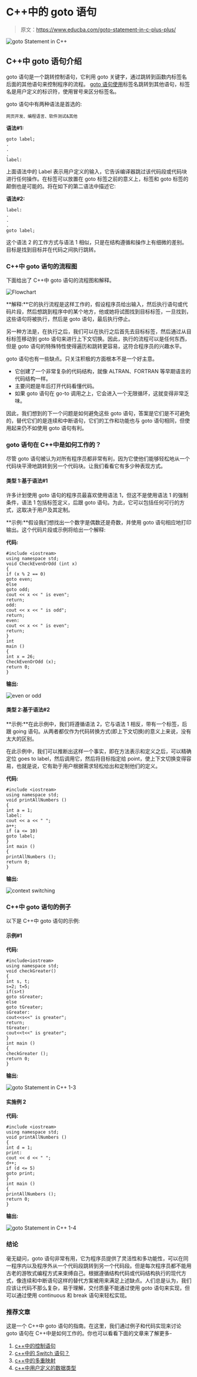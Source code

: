 # C++中的 goto 语句

> 原文：<https://www.educba.com/goto-statement-in-c-plus-plus/>

![goto Statement in C++ ](img/fd8fb75e26d385e1ee427a83eeacecd2.png)



## C++中 goto 语句介绍

goto 语句是一个跳转控制语句，它利用 goto 关键字，通过跳转到函数内标签名后面的其他语句来控制程序的流程。 [goto 语句使用](https://www.educba.com/goto-statement-in-c-sharp/)标签名跳转到其他语句，标签名是用户定义的标识符，使用冒号来区分标签名。

goto 语句中有两种语法是首选的:

<small>网页开发、编程语言、软件测试&其他</small>

**语法#1:**

```
goto label;
.
.
.
label:
```

上面语法中的 Label 表示用户定义的输入，它告诉编译器跳过该代码段或代码块进行任何操作。在标签可以放置在 goto 标签之前的意义上，标签和 goto 标签的颠倒也是可能的。将在如下的第二语法中描述它:

**语法#2:**

```
label:
.
.
.
goto label;
```

这个语法 2 的工作方式与语法 1 相似，只是在结构遵循和操作上有细微的差别。目标是找到目标并在代码之间执行跳转。

### C++中 goto 语句的流程图

下面给出了 C++中 goto 语句的流程图和解释。

![Flowchart](img/7fbed382c34581dd5643acc93ff17ab4.png)



**解释:**它的执行流程是这样工作的，假设程序员给出输入，然后执行语句或代码片段，然后想跳到程序中的某个地方，他或她将试图找到目标标签，一旦找到，这些语句将被执行，然后是 goto 语句，最后执行停止。

另一种方法是，在执行之后，我们可以在执行之后首先去目标标签，然后通过从目标标签移动到 goto 语句来进行上下文切换。因此，执行的流程可以是任何东西，但是 goto 语句的特殊特性使得遍历和跳转更容易，这符合程序员的兴趣水平。

goto 语句也有一些缺点。只关注积极的方面根本不是一个好主意。

*   它创建了一个非常复杂的代码结构，就像 ALTRAN、FORTRAN 等早期语言的代码结构一样。
*   主要问题是年后打开代码看懂代码。
*   如果 goto 语句在 go-to 调用之上，它会进入一个无限循环，这就变得非常乏味。

因此，我们想到的下一个问题是如何避免这些 goto 语句，答案是它们是不可避免的，替代它们的是连续和中断语句，它们的工作和功能也与 goto 语句相同，但使用起来仍不如使用 goto 语句有利。

### goto 语句在 C++中是如何工作的？

尽管 goto 语句被认为对所有程序员都非常有利，因为它使他们能够轻松地从一个代码块平滑地跳转到另一个代码块。让我们看看它有多少种表现方式。

#### 类型 1:基于语法#1

许多计划使用 goto 语句的程序员最喜欢使用语法 1，但这不是使用语法 1 的强制条件，语法 1 包括标签定义，后跟 goto 语句。为此，它可以包括任何可行的方式，这取决于用户及其定制。

**示例:**假设我们想找出一个数字是偶数还是奇数，并使用 goto 语句相应地打印输出。这个代码片段或示例将给出一个解释:

**代码:**

```
#include <iostream>
using namespace std;
void CheckEvenOrOdd (int x)
{
if (x % 2 == 0)
goto even;
else
goto odd;
cout << x << " is even";
return;
odd:
cout << x << " is odd";
return;
even:
cout << x << " is even";
return;
}
int
main ()
{
int x = 26;
CheckEvenOrOdd (x);
return 0;
}
```

**输出:**

![even or odd](img/77d74d12384064c970e691ef16f98636.png)



#### 类型 2:基于语法#2

**示例:**在此示例中，我们将遵循语法 2，它与语法 1 相反，带有一个标签，后跟 going 语句。从两者都仅作为代码转换方式(即上下文切换)的意义上来说，没有太大的区别。

在此示例中，我们可以推断出这样一个事实，即在方法表示和定义之后，可以精确定位 goes to label，然后调用它，然后将目标指定给 point，使上下文切换变得容易，也就是说，它有助于用户根据需求轻松给出和定制他们的定义。

**代码:**

```
#include <iostream>
using namespace std;
void printAllNumbers ()
{
int a = 1;
label:
cout << a << " ";
a++;
if (a <= 10)
goto label;
}
int main ()
{
printAllNumbers ();
return 0;
}
```

**输出:**

![context switching](img/b21ad86124aec4480f7e3b1091df7d56.png)



### C++中 goto 语句的例子

以下是 C++中 goto 语句的示例:

#### 示例#1

**代码:**

```
#include<iostream>
using namespace std;
void checkGreater()
{
int s, t;
s=2; t=5;
if(s>t)
goto sGreater;
else
goto tGreater;
sGreater:
cout<<s<<" is greater";
return;
tGreater:
cout<<t<<" is greater";
}
int main ()
{
checkGreater ();
return 0;
}
```

**输出:**

![goto Statement in C++ 1-3](img/81d7e15cdc08c477f49528ad12ecaeb8.png)



#### 实施例 2

**代码:**

```
#include <iostream>
using namespace std;
void printAllNumbers ()
{
int d = 1;
print:
cout << d << " ";
d++;
if (d <= 5)
goto print;
}
int main ()
{
printAllNumbers ();
return 0;
}
```

**输出:**

![goto Statement in C++ 1-4](img/fbe9226f32b5082619138bcd82275468.png)



### 结论

毫无疑问，goto 语句非常有用，它为程序员提供了灵活性和多功能性，可以在同一程序内以及程序外从一个代码段跳转到另一个代码段。但是每次程序员都不能用古老的游牧式编程方式来束缚自己。根据遵循结构代码或代码结构执行的现代方式，像连续和中断语句这样的替代方案被用来满足上述缺点。人们总是认为，我们应该让代码不那么复杂，易于理解，交付质量不能通过使用 goto 语句来实现，但可以通过使用 continuous 和 break 语句来轻松实现。

### 推荐文章

这是一个 C++中 goto 语句的指南。在这里，我们通过例子和代码实现来讨论 goto 语句在 C++中是如何工作的。你也可以看看下面的文章来了解更多-

1.  [c++中的控制语句](https://www.educba.com/control-statement-in-c-plus-plus/)
2.  [c++中的 Switch 语句？](https://www.educba.com/switch-statement-in-c-plus-plus/)
3.  [c++中的多重映射](https://www.educba.com/multimap-in-c-plus-plus/)
4.  [c++中用户定义的数据类型](https://www.educba.com/user-defined-data-types-in-c-plus-plus/)





